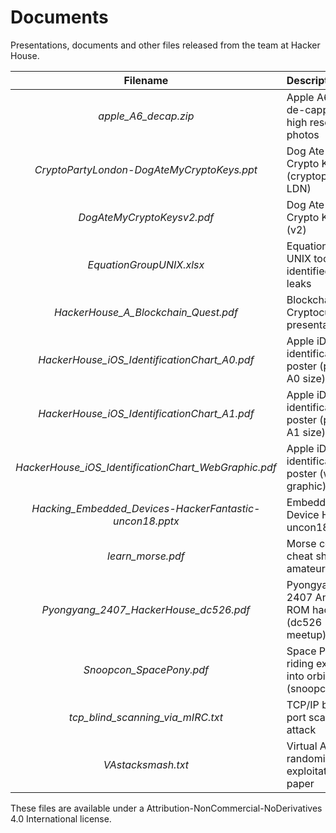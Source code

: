 # Documents

Presentations, documents and other files released from the team at Hacker House.

| Filename | Description |
| :---: | :--- |
|*apple_A6_decap.zip*| Apple A6 CPU de-capped high resolution photos |
|*CryptoPartyLondon-DogAteMyCryptoKeys.ppt* | Dog Ate My Crypto Keys (cryptoparty LDN) |
|*DogAteMyCryptoKeysv2.pdf* | Dog Ate My Crypto Keys (v2) |
|*EquationGroupUNIX.xlsx*| Equation Group UNIX tools identified from leaks |
|*HackerHouse_A_Blockchain_Quest.pdf*| Blockchain & Cryptocurrency presentation |
|*HackerHouse_iOS_IdentificationChart_A0.pdf* | Apple iDevice identification poster (print A0 size) |
|*HackerHouse_iOS_IdentificationChart_A1.pdf* | Apple iDevice identification poster (print A1 size) |
|*HackerHouse_iOS_IdentificationChart_WebGraphic.pdf* | Apple iDevice identification poster (web graphic) | 
|*Hacking_Embedded_Devices-HackerFantastic-uncon18.pptx*| Embedded Device Hacking uncon18 |
|*learn_morse.pdf*| Morse code cheat sheet for amateur radio |
|*Pyongyang_2407_HackerHouse_dc526.pdf*| Pyongyang 2407 Android ROM hacking (dc526 meetup) |
|*Snoopcon_SpacePony.pdf* | Space Pony - riding exploits into orbit (snoopcon) |
|*tcp_blind_scanning_via_mIRC.txt*| TCP/IP blind port scanning attack |
|*VAstacksmash.txt*| Virtual Address randomization exploitation paper |

These files are available under a Attribution-NonCommercial-NoDerivatives 4.0 International license.

